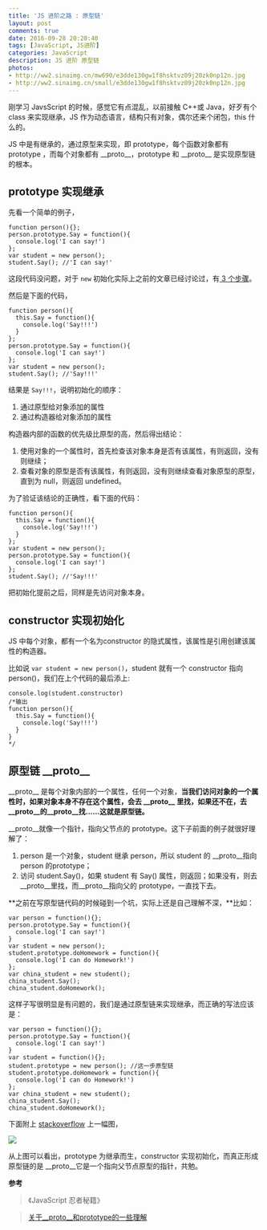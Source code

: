 ```yaml
---
title: 'JS 进阶之路 : 原型链'
layout: post
comments: true
date: 2016-09-28 20:20:40
tags: [JavaScript, JS进阶]
categories: JavaScript
description: JS 进阶 原型链
photos:
- http://ww2.sinaimg.cn/mw690/e3dde130gw1f8hsktvz09j20zk0np12n.jpg
- http://ww2.sinaimg.cn/small/e3dde130gw1f8hsktvz09j20zk0np12n.jpg
---
```

刚学习 JavsScript 的时候，感觉它有点混乱，以前接触 C++或 Java，好歹有个 class 来实现继承，JS 作为动态语言，结构只有对象，偶尔还来个闭包，this 什么的。

<!--more-->

JS 中是有继承的，通过原型来实现，即 prototype，每个函数对象都有 prototype ，而每个对象都有 \_\_proto\_\_，prototype 和 \_\_proto\_\_ 是实现原型链的根本。

## prototype 实现继承

先看一个简单的例子，

```
function person(){};
person.prototype.Say = function(){
  console.log('I can say!')
};
var student = new person();
student.Say(); //'I can say!'
```

这段代码没问题，对于 `new` 初始化实际上之前的文章已经讨论过，有[ 3 个步骤](http://yuren.space/blog/2016/09/24/%E9%97%AD%E5%8C%85/)。

然后是下面的代码，

```
function person(){
  this.Say = function(){
    console.log('Say!!!')
  }
};
person.prototype.Say = function(){
  console.log('I can say!')
};
var student = new person();
student.Say(); //'Say!!!'
```

结果是 `Say!!!`，说明初始化的顺序：

1. 通过原型给对象添加的属性
2. 通过构造器给对象添加的属性

构造器内部的函数的优先级比原型的高，然后得出结论：

1. 使用对象的一个属性时，首先检查该对象本身是否有该属性，有则返回，没有则继续；
2. 查看对象的原型是否有该属性，有则返回，没有则继续查看对象原型的原型，直到为 null，则返回 undefined。

为了验证该结论的正确性，看下面的代码：

```
function person(){
  this.Say = function(){
    console.log('Say!!!')
  }
};
var student = new person();
person.prototype.Say = function(){
  console.log('I can say!')
};
student.Say(); //'Say!!!'
```

把初始化提前之后，同样是先访问对象本身。

## constructor 实现初始化

JS 中每个对象，都有一个名为constructor 的隐式属性，该属性是引用创建该属性的构造器。

比如说 `var student = new person()`，student 就有一个 constructor 指向 person()，我们在上个代码的最后添上:

```
console.log(student.constructor)
/*输出
function person(){
  this.Say = function(){
    console.log('Say!!!')
  }
}
*/
```

## 原型链 \_\_proto\_\_

\_\_proto\_\_ 是每个对象内部的一个属性，任何一个对象，**当我们访问对象的一个属性时，如果对象本身不存在这个属性，会去 \_\_proto\_\_ 里找，如果还不在，去\_\_proto\_\_的\_\_proto\_\_找......这就是原型链。**

\_\_proto\_\_就像一个指针，指向父节点的 prototype。这下子前面的例子就很好理解了：

1. person 是一个对象，student 继承 person，所以 student 的 \_\_proto\_\_指向person 的prototype；
2. 访问 student.Say()，如果 student 有 Say() 属性，则返回；如果没有，则去\_\_proto\_\_里找，而\_\_proto\_\_指向父的 prototype，一直找下去。

**之前在写原型链代码的时候碰到一个坑，实际上还是自己理解不深，**比如：

```
var person = function(){};
person.prototype.Say = function(){
  console.log('I can say!')
}
var student = new person();
student.prototype.doHomework = function(){
  console.log('I can do Homework!')
};
var china_student = new student();
china_student.Say();
china_student.doHomework();
```

这样子写很明显是有问题的，我们是通过原型链来实现继承，而正确的写法应该是：

```
var person = function(){};
person.prototype.Say = function(){
  console.log('I can say!')
}
var student = function(){};
student.prototype = new person(); //这一步原型链
student.prototype.doHomework = function(){
  console.log('I can do Homework!')
};
var china_student = new student();
china_student.Say();
china_student.doHomework();
```

下面附上 [stackoverflow](http://stackoverflow.com/questions/650764/how-does-proto-differ-from-constructor-prototype) 上一幅图，

![](https://sfault-image.b0.upaiyun.com/87/be/87bedc7497759ef29844afab67f4c478_articlex)

从上图可以看出，prototype 为继承而生，constructor 实现初始化，而真正形成原型链的是 \_\_proto\_\_它是一个指向父节点原型的指针，共勉。

**参考**

>《JavaScript 忍者秘籍》

>[关于__proto__和prototype的一些理解](https://segmentfault.com/a/1190000006711220)